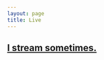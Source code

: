 ```yaml
---
layout: page
title: Live
---
```

## [I stream sometimes.](https://twitch.tv/cflag)
<div id="twitch-embed"></div>
<script src="https://embed.twitch.tv/embed/v1.js"></script>
<script type="text/javascript">
  new Twitch.Embed("twitch-embed", {
    width: 854,
    height: 550,
    channel: "cflag",
    theme: "dark",
    muted: "true",
    autoplay: "true",
  });
</script>
